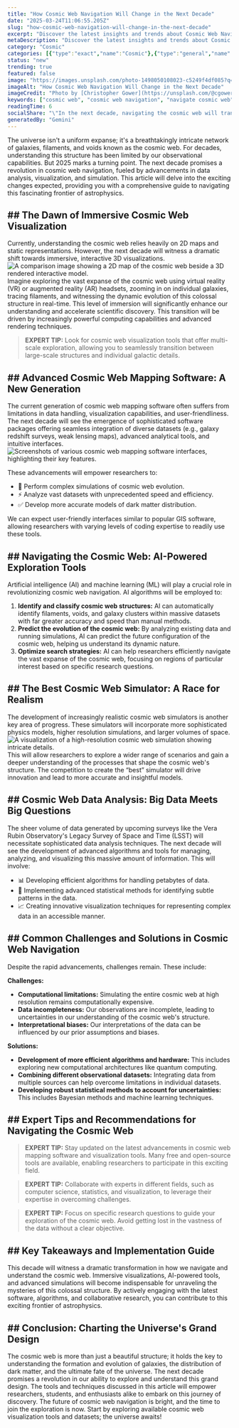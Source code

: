 ```yaml
---
title: "How Cosmic Web Navigation Will Change in the Next Decade"
date: "2025-03-24T11:06:55.205Z"
slug: "how-cosmic-web-navigation-will-change-in-the-next-decade"
excerpt: "Discover the latest insights and trends about Cosmic Web Navigation. This comprehensive guide covers everything you need to know about Cosmic Web Navigation in 2025."
metaDescription: "Discover the latest insights and trends about Cosmic Web Navigation. This comprehensive guide covers everything you need to know about Cosmic Web Navigatio..."
category: "Cosmic"
categories: [{"type":"exact","name":"Cosmic"},{"type":"general","name":"Astronomy"},{"type":"medium","name":"Astrophysics"},{"type":"specific","name":"Galaxy Mapping"},{"type":"niche","name":"Quasar Alignment"}]
status: "new"
trending: true
featured: false
image: "https://images.unsplash.com/photo-1498050108023-c5249f4df085?q=85&w=1200&fit=max&fm=webp&auto=compress"
imageAlt: "How Cosmic Web Navigation Will Change in the Next Decade"
imageCredit: "Photo by [Christopher Gower](https://unsplash.com/@cgower) on Unsplash"
keywords: ["cosmic web", "cosmic web navigation", "navigate cosmic web", "cosmic web visualization", "cosmic web mapping software", "best cosmic web simulator", "learn cosmic web navigation", "cosmic web exploration tools", "cosmic web data analysis", "buy cosmic web software"]
readingTime: 6
socialShare: "\"In the next decade, navigating the cosmic web will transition from a theoretical exercise to a practical tool for groundbreaking discoveries – imagine charting the universe like a terrestrial map!\""
generatedBy: "Gemini"
---
```




The universe isn't a uniform expanse; it's a breathtakingly intricate network of galaxies, filaments, and voids known as the cosmic web.  For decades, understanding this structure has been limited by our observational capabilities. But 2025 marks a turning point.  The next decade promises a revolution in cosmic web navigation, fueled by advancements in data analysis, visualization, and simulation. This article will delve into the exciting changes expected, providing you with a comprehensive guide to navigating this fascinating frontier of astrophysics.

##  ## The Dawn of Immersive Cosmic Web Visualization

Currently, understanding the cosmic web relies heavily on 2D maps and static representations.  However, the next decade will witness a dramatic shift towards immersive, interactive 3D visualizations. ![A comparison image showing a 2D map of the cosmic web beside a 3D rendered interactive model.](https://images.unsplash.com/photo-1460925895917-afdab827c52f?q=85&w=1200&fit=max&fm=webp&auto=compress)  Imagine exploring the vast expanse of the cosmic web using virtual reality (VR) or augmented reality (AR) headsets, zooming in on individual galaxies, tracing filaments, and witnessing the dynamic evolution of this colossal structure in real-time. This level of immersion will significantly enhance our understanding and accelerate scientific discovery.  This transition will be driven by increasingly powerful computing capabilities and advanced rendering techniques.

> **EXPERT TIP:**  Look for cosmic web visualization tools that offer multi-scale exploration, allowing you to seamlessly transition between large-scale structures and individual galactic details.

##  ## Advanced Cosmic Web Mapping Software: A New Generation

The current generation of cosmic web mapping software often suffers from limitations in data handling, visualization capabilities, and user-friendliness.  The next decade will see the emergence of sophisticated software packages offering seamless integration of diverse datasets (e.g., galaxy redshift surveys, weak lensing maps), advanced analytical tools, and intuitive interfaces.  ![Screenshots of various cosmic web mapping software interfaces, highlighting their key features.](https://images.unsplash.com/photo-1519389950473-47ba0277781c?q=85&w=1200&fit=max&fm=webp&auto=compress)

These advancements will empower researchers to:

* 🔑 Perform complex simulations of cosmic web evolution.
* ⚡ Analyze vast datasets with unprecedented speed and efficiency.
* ✅ Develop more accurate models of dark matter distribution.

We can expect user-friendly interfaces similar to popular GIS software, allowing researchers with varying levels of coding expertise to readily use these tools.

##  ## Navigating the Cosmic Web: AI-Powered Exploration Tools

Artificial intelligence (AI) and machine learning (ML) will play a crucial role in revolutionizing cosmic web navigation.  AI algorithms will be employed to:

1. **Identify and classify cosmic web structures:**  AI can automatically identify filaments, voids, and galaxy clusters within massive datasets with far greater accuracy and speed than manual methods.
2. **Predict the evolution of the cosmic web:** By analyzing existing data and running simulations, AI can predict the future configuration of the cosmic web, helping us understand its dynamic nature.
3. **Optimize search strategies:** AI can help researchers efficiently navigate the vast expanse of the cosmic web, focusing on regions of particular interest based on specific research questions.

##  ## The Best Cosmic Web Simulator: A Race for Realism

The development of increasingly realistic cosmic web simulators is another key area of progress. These simulators will incorporate more sophisticated physics models, higher resolution simulations, and larger volumes of space. ![A visualization of a high-resolution cosmic web simulation showing intricate details.](https://images.unsplash.com/photo-1498050108023-c5249f4df085?q=85&w=1200&fit=max&fm=webp&auto=compress)  This will allow researchers to explore a wider range of scenarios and gain a deeper understanding of the processes that shape the cosmic web's structure. The competition to create the “best” simulator will drive innovation and lead to more accurate and insightful models.

##  ## Cosmic Web Data Analysis: Big Data Meets Big Questions

The sheer volume of data generated by upcoming surveys like the Vera Rubin Observatory's Legacy Survey of Space and Time (LSST) will necessitate sophisticated data analysis techniques.  The next decade will see the development of advanced algorithms and tools for managing, analyzing, and visualizing this massive amount of information.  This will involve:

* 📊 Developing efficient algorithms for handling petabytes of data.
* 🧮 Implementing advanced statistical methods for identifying subtle patterns in the data.
* 📈 Creating innovative visualization techniques for representing complex data in an accessible manner.

##  ## Common Challenges and Solutions in Cosmic Web Navigation

Despite the rapid advancements, challenges remain.  These include:

**Challenges:**

* **Computational limitations:** Simulating the entire cosmic web at high resolution remains computationally expensive.
* **Data incompleteness:** Our observations are incomplete, leading to uncertainties in our understanding of the cosmic web's structure.
* **Interpretational biases:**  Our interpretations of the data can be influenced by our prior assumptions and biases.

**Solutions:**

* **Development of more efficient algorithms and hardware:** This includes exploring new computational architectures like quantum computing.
* **Combining different observational datasets:** Integrating data from multiple sources can help overcome limitations in individual datasets.
* **Developing robust statistical methods to account for uncertainties:** This includes Bayesian methods and machine learning techniques.

##  ## Expert Tips and Recommendations for Navigating the Cosmic Web

> **EXPERT TIP:**  Stay updated on the latest advancements in cosmic web mapping software and visualization tools.  Many free and open-source tools are available, enabling researchers to participate in this exciting field.

> **EXPERT TIP:** Collaborate with experts in different fields, such as computer science, statistics, and visualization, to leverage their expertise in overcoming challenges.

> **EXPERT TIP:**  Focus on specific research questions to guide your exploration of the cosmic web.  Avoid getting lost in the vastness of the data without a clear objective.

##  ## Key Takeaways and Implementation Guide

This decade will witness a dramatic transformation in how we navigate and understand the cosmic web. Immersive visualizations, AI-powered tools, and advanced simulations will become indispensable for unraveling the mysteries of this colossal structure.  By actively engaging with the latest software, algorithms, and collaborative research, you can contribute to this exciting frontier of astrophysics.

##  ## Conclusion: Charting the Universe's Grand Design

The cosmic web is more than just a beautiful structure; it holds the key to understanding the formation and evolution of galaxies, the distribution of dark matter, and the ultimate fate of the universe.  The next decade promises a revolution in our ability to explore and understand this grand design. The tools and techniques discussed in this article will empower researchers, students, and enthusiasts alike to embark on this journey of discovery.  The future of cosmic web navigation is bright, and the time to join the exploration is now.  Start by exploring available cosmic web visualization tools and datasets; the universe awaits!
